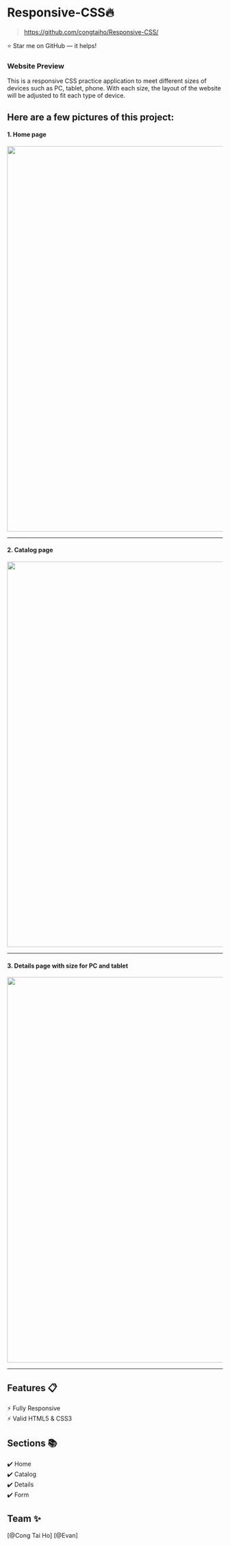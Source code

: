 # Responsive-CSS🔥
> https://github.com/congtaiho/Responsive-CSS/

:star: Star me on GitHub — it helps!

### Website Preview
This is a responsive CSS practice application to meet different sizes of devices such as PC, tablet, phone. With each size, the layout of the website will be adjusted to fit each type of device.
## Here are a few pictures of this project:

#### 1. Home page 
<img src="https://github.com/congtaiho/Responsive-CSS/blob/main/home_page.gif" width="900">

---
#### 2. Catalog page
<img src="https://github.com/congtaiho/Responsive-CSS/blob/main/HO%26VAN%20Catalogue.gif" width="900">

---
#### 3. Details page with size for PC and tablet 
<img src="https://github.com/congtaiho/Responsive-CSS/blob/main/HO%26VAN%20Catalogue%20(2).gif" width="900">

---

## Features 📋
⚡️ Fully Responsive\
⚡️ Valid HTML5 & CSS3

## Sections 📚
✔️ Home\
✔️ Catalog\
✔️ Details\
✔️ Form


## Team ✨

[@Cong Tai Ho] [@Evan]



